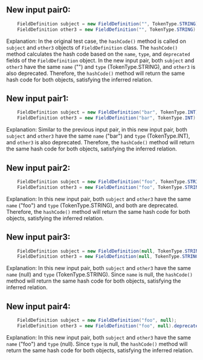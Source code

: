 ## New input pair0:
```java
    FieldDefinition subject = new FieldDefinition("", TokenType.STRING);
    FieldDefinition other3 = new FieldDefinition("", TokenType.STRING).deprecate();
```
Explanation: In the original test case, the `hashCode()` method is called on `subject` and `other3` objects of `FieldDefinition` class. The `hashCode()` method calculates the hash code based on the `name`, `type`, and `deprecated` fields of the `FieldDefinition` object. In the new input pair, both `subject` and `other3` have the same `name` ("") and `type` (TokenType.STRING), and `other3` is also deprecated. Therefore, the `hashCode()` method will return the same hash code for both objects, satisfying the inferred relation.

## New input pair1:
```java
    FieldDefinition subject = new FieldDefinition("bar", TokenType.INT);
    FieldDefinition other3 = new FieldDefinition("bar", TokenType.INT).deprecate();
```
Explanation: Similar to the previous input pair, in this new input pair, both `subject` and `other3` have the same `name` ("bar") and `type` (TokenType.INT), and `other3` is also deprecated. Therefore, the `hashCode()` method will return the same hash code for both objects, satisfying the inferred relation.

## New input pair2:
```java
    FieldDefinition subject = new FieldDefinition("foo", TokenType.STRING).deprecate();
    FieldDefinition other3 = new FieldDefinition("foo", TokenType.STRING).deprecate();
```
Explanation: In this new input pair, both `subject` and `other3` have the same `name` ("foo") and `type` (TokenType.STRING), and both are deprecated. Therefore, the `hashCode()` method will return the same hash code for both objects, satisfying the inferred relation.

## New input pair3:
```java
    FieldDefinition subject = new FieldDefinition(null, TokenType.STRING);
    FieldDefinition other3 = new FieldDefinition(null, TokenType.STRING).deprecate();
```
Explanation: In this new input pair, both `subject` and `other3` have the same `name` (null) and `type` (TokenType.STRING). Since `name` is null, the `hashCode()` method will return the same hash code for both objects, satisfying the inferred relation.

## New input pair4:
```java
    FieldDefinition subject = new FieldDefinition("foo", null);
    FieldDefinition other3 = new FieldDefinition("foo", null).deprecate();
```
Explanation: In this new input pair, both `subject` and `other3` have the same `name` ("foo") and `type` (null). Since `type` is null, the `hashCode()` method will return the same hash code for both objects, satisfying the inferred relation.